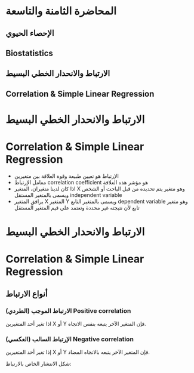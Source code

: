 
# المحاضرة الثامنة والتاسعة

## الإحصاء الحيوي 
## Biostatistics

## الارتباط والانحدار الخطي البسيط
## Correlation & Simple Linear Regression
# الارتباط والانحدار الخطي البسيط
# Correlation & Simple Linear Regression

* الإرتباط هو تعيين طبيعة وقوة العلاقة بين متغيرين
* معامل الإرتباط correlation coefficient هو مؤشر هذه العلاقة
* اذا كان لدينا متغيران، المتغير X وهو متغير يتم تحديده من قبل الباحث أو الشخص ويسمى بالمتغير المستقل independent variable
* يرافق المتغير X المتغير Y ويسمى بالمتغير التابع dependent variable وهو متغير تابع لأن نتيجته غير محددة وتعتمد على قيم المتغير المستقل
# الارتباط والانحدار الخطي البسيط
# Correlation & Simple Linear Regression

## أنواع الارتباط

### الارتباط الموجب (الطردي) Positive correlation
اذا تغير أحد المتغيرين X أو Y فإن المتغير الآخر يتبعه بنفس الاتجاه.

### الإرتباط السالب (العكسي) Negative correlation 
إذا تغير أحد المتغيرين X أو Y فإن المتغير الآخر يتبعه بالاتجاه المضاد.

شكل الانتشار الخاص بالارتباط:
